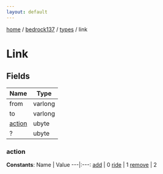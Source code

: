 ```yaml
---
layout: default
---
```


[home](/)  /  [bedrock137](/protocol/bedrock137)  /  [types](/protocol/bedrock137/types)  /  link

# Link

## Fields

Name | Type
---|---
from | varlong
to | varlong
[action](#action) | ubyte
? | ubyte

### action

**Constants**:
Name | Value
---|:---:
[add](action_add) | 0
[ride](action_ride) | 1
[remove](action_remove) | 2

